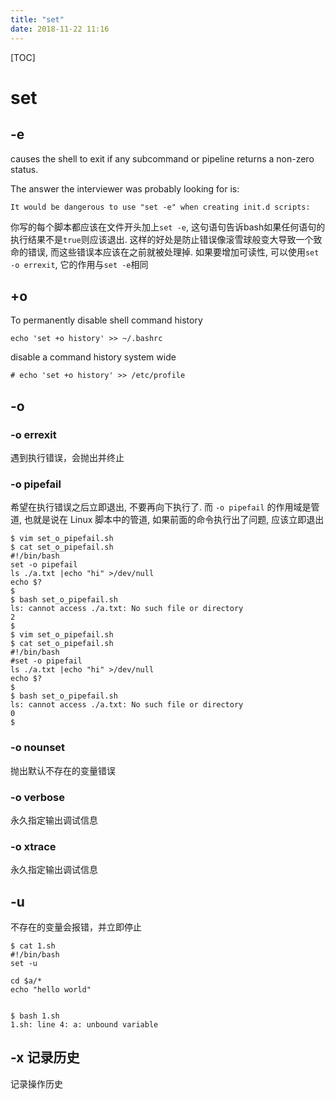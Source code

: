 ```yaml
---
title: "set"
date: 2018-11-22 11:16
---
```



[TOC]


# set



## -e

causes the shell to exit if any subcommand or pipeline returns a non-zero status.

The answer the interviewer was probably looking for is:

```
It would be dangerous to use "set -e" when creating init.d scripts:
```

你写的每个脚本都应该在文件开头加上`set -e`, 这句语句告诉bash如果任何语句的执行结果不是`true`则应该退出. 这样的好处是防止错误像滚雪球般变大导致一个致命的错误, 而这些错误本应该在之前就被处理掉. 如果要增加可读性, 可以使用`set -o errexit`, 它的作用与`set -e`相同



## +o 

To permanently disable shell command history

```
echo 'set +o history' >> ~/.bashrc
```



disable a command history system wide

```
# echo 'set +o history' >> /etc/profile
```









## -o 

### -o errexit

遇到执行错误，会抛出并终止





### -o pipefail

希望在执行错误之后立即退出, 不要再向下执行了. 而 `-o pipefail` 的作用域是管道, 也就是说在 Linux 脚本中的管道, 如果前面的命令执行出了问题, 应该立即退出



```
$ vim set_o_pipefail.sh
$ cat set_o_pipefail.sh
#!/bin/bash
set -o pipefail
ls ./a.txt |echo "hi" >/dev/null
echo $?
$
$ bash set_o_pipefail.sh
ls: cannot access ./a.txt: No such file or directory
2
$
$ vim set_o_pipefail.sh
$ cat set_o_pipefail.sh
#!/bin/bash
#set -o pipefail
ls ./a.txt |echo "hi" >/dev/null
echo $?
$
$ bash set_o_pipefail.sh
ls: cannot access ./a.txt: No such file or directory
0
$
```





### -o nounset

抛出默认不存在的变量错误 





### -o verbose

永久指定输出调试信息



### -o xtrace

永久指定输出调试信息



## -u

不存在的变量会报错，并立即停止

```
$ cat 1.sh 
#!/bin/bash
set -u

cd $a/*
echo "hello world"


$ bash 1.sh 
1.sh: line 4: a: unbound variable
```



## -x 记录历史

记录操作历史